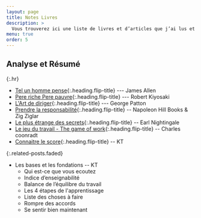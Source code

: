 ```yaml
---
layout: page
title: Notes Livres
description: >
  Vous trouverez ici une liste de livres et d’articles que j’ai lus et les notes associés que j’ai prises. Ils sont censés être concis et mettre en évidence les élements les plus importants, selon moi, du livre. Mais, ils peuvent ne pas refléter ma propre opinion et pensée.
menu: true
order: 5
---
```


## Analyse et Résumé
{:.hr}

* [Tel un homme pense]{:.heading.flip-title} --- James Allen
* [Pere riche Pere pauvre]{:.heading.flip-title} --- Robert Kiyosaki
* [L'Art de diriger]{:.heading.flip-title} --- George Patton
* [Prendre la responsabilité]{:.heading.flip-title} -- Napoleon Hill Books & Zig Ziglar
* [Le plus étrange des secrets]{:.heading.flip-title} -- Earl Nightingale
* [Le jeu du travail - The game of work]{:.heading.flip-title} -- Charles coonradt
* [Connaitre le score]{:.heading.flip-title}  -- KT


{:.related-posts.faded}

* Les bases et les fondations -- KT
  * Qui est-ce que vous ecoutez
  * Indice d’enseignabilité
  * Balance de l’équilibre du travail
  * Les 4 étapes de l'apprentissage
  * Liste des choses à faire 
  * Rompre des accords 
  * Se sentir bien maintenant 




[Tel un homme pense]: telunhomme.md
[Pere riche Pere pauvre]: Pereriche.md
[L'Art de diriger]: artdediriger.md
[Prendre la responsabilité]: laresponsabilite.md
[Le plus étrange des secrets]: lpeds.md
[Le jeu du travail - The game of work]: gameofwork.md
[Connaitre le score]: lescore.md


